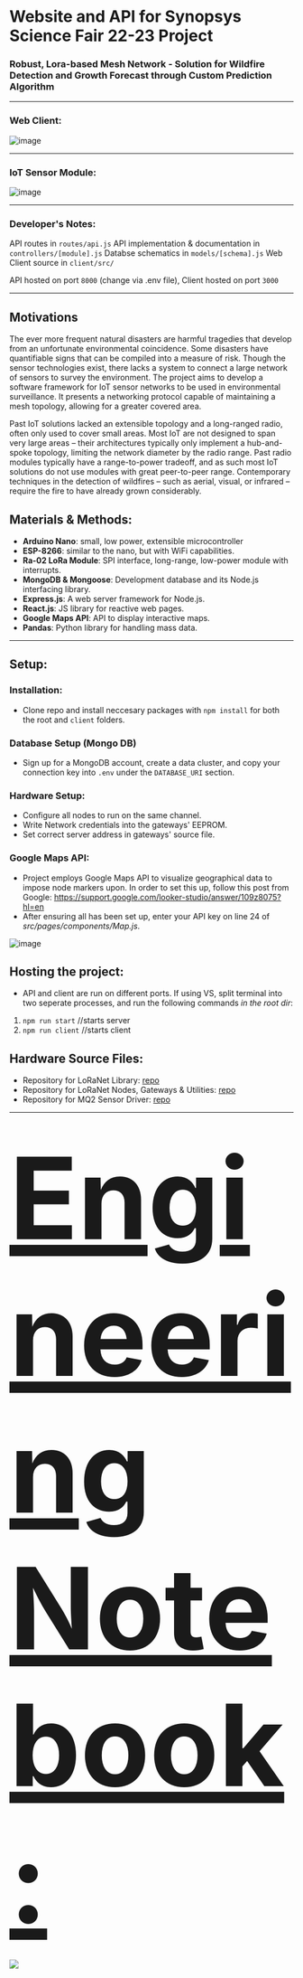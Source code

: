 # Website and API for Synopsys Science Fair 22-23 Project
### Robust, Lora-based Mesh Network - Solution for Wildfire Detection and Growth Forecast through Custom Prediction Algorithm
---
### Web Client: 
![image](https://user-images.githubusercontent.com/77950550/224387430-be3252d5-e3ed-4d2b-94e6-9bb13b9a8d2d.png)

---
### IoT Sensor Module:
![image](https://github.com/beranki/loRAFire/blob/master/pictures/Hardware%20Picture%20-%20Close-up.jpg)

---
### Developer's Notes:
API routes in `routes/api.js`
API implementation & documentation in `controllers/[module].js` 
Databse schematics in `models/[schema].js`
Web Client source in `client/src/`

API hosted on port `8000` (change via .env file), Client hosted on port `3000`

---

## Motivations

The ever more frequent natural disasters are harmful tragedies that develop from an unfortunate environmental coincidence. Some disasters have quantifiable signs that can be compiled into a measure of risk. Though the sensor technologies exist, there lacks a system to connect a large network of sensors to survey the environment. The project aims to develop a software framework for IoT sensor networks to be used in environmental surveillance. It presents a networking protocol capable of maintaining a mesh topology, allowing for a greater covered area.

Past IoT solutions lacked an extensible topology and a long-ranged radio, often only used to cover small areas. Most IoT are not designed to span very large areas – their architectures typically only implement a hub-and-spoke topology, limiting the network diameter by the radio range. Past radio modules typically have a range-to-power tradeoff, and as such most IoT solutions do not use modules with great peer-to-peer range.
Contemporary techniques in the detection of wildfires – such as aerial, visual, or infrared – require the fire to have already grown considerably.

## Materials & Methods:
 - __Arduino Nano__: small, low power, extensible microcontroller
 - __ESP-8266__: similar to the nano, but with WiFi capabilities.
 - __Ra-02 LoRa Module__: SPI interface, long-range, low-power module with interrupts.
 - __MongoDB & Mongoose__: Development database and its Node.js interfacing library.
 - __Express.js__: A web server framework for Node.js.
 - __React.js__: JS library for reactive web pages.
 - __Google Maps API__: API to display interactive maps.
 - __Pandas__: Python library for handling mass data.

---

## Setup:
### Installation:
- Clone repo and install neccesary packages with `npm install` for both the root and `client` folders.
### Database Setup (Mongo DB)
- Sign up for a MongoDB account, create a data cluster, and copy your connection key into `.env` under the `DATABASE_URI` section.

### Hardware Setup:
- Configure all nodes to run on the same channel.
- Write Network credentials into the gateways' EEPROM.
- Set correct server address in gateways' source file.

### Google Maps API:
- Project employs Google Maps API to visualize geographical data to impose node markers upon. In order to set this up, follow this post from Google: https://support.google.com/looker-studio/answer/109z8075?hl=en
- After ensuring all has been set up, enter your API key on line 24 of *src/pages/components/Map.js*.

![image](https://user-images.githubusercontent.com/77950550/224384180-e7780625-506f-49b2-91b1-cc9645b2b296.png)

## Hosting the project:
- API and client are run on different ports. If using VS, split terminal into two seperate processes, and run the following commands <em>in the root dir</em>: <br>
1) `npm run start` //starts server
2) `npm run client` //starts client

## Hardware Source Files:
- Repository for LoRaNet Library: [repo](https://github.com/PaddingProductions/LoRaNetLib) 
- Repository for LoRaNet Nodes, Gateways & Utilities: [repo](https://github.com/PaddingProductions/LoRaNet)
- Repository for MQ2 Sensor Driver: [repo](https://github.com/PaddingProductions/MQ2-driver)
---

<h2><a href="https://github.com/beranki/loRAFire/files/10952026/Engineering.Notebook.pdf" class="topic" style="padding-bottom:40px; font-size: 200px;" >Engineering Notebook: </a></h2>

![](https://user-images.githubusercontent.com/77950550/224572047-0276ec26-0316-41ac-9474-91e6d7daa42c.jpg)
